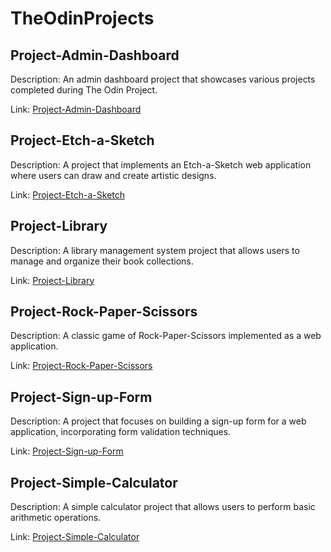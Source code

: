 # TheOdinProjects

## Project-Admin-Dashboard
Description: An admin dashboard project that showcases various projects completed during The Odin Project.

Link: [Project-Admin-Dashboard](https://github.com/GideonBature/top-web_development_projects/tree/main/Project-Admin-Dashboard)

## Project-Etch-a-Sketch
Description: A project that implements an Etch-a-Sketch web application where users can draw and create artistic designs.

Link: [Project-Etch-a-Sketch](https://github.com/GideonBature/top-web_development_projects/tree/main/Project-Etch-a-Sketch)

## Project-Library
Description: A library management system project that allows users to manage and organize their book collections.

Link: [Project-Library](https://github.com/GideonBature/top-web_development_projects/tree/main/Project-Library)

## Project-Rock-Paper-Scissors
Description: A classic game of Rock-Paper-Scissors implemented as a web application.

Link: [Project-Rock-Paper-Scissors](https://github.com/GideonBature/top-web_development_projects/tree/main/Project-Rock-Paper-Scissors)

## Project-Sign-up-Form
Description: A project that focuses on building a sign-up form for a web application, incorporating form validation techniques.

Link: [Project-Sign-up-Form](https://github.com/GideonBature/top-web_development_projects/tree/main/Project-Sign-up-Form)

## Project-Simple-Calculator
Description: A simple calculator project that allows users to perform basic arithmetic operations.

Link: [Project-Simple-Calculator](https://github.com/GideonBature/top-web_development_projects/tree/main/Project-Simple-Calculator)

